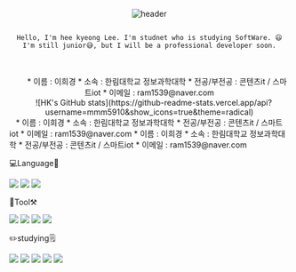 

<div align=center>
  
![header](https://capsule-render.vercel.app/api?type=waving&color=timeAuto&height=300&section=header&text=This%20is%20HK&fontSize=30)


<pre>
<code>
Hello, I'm hee kyeong Lee. I'm studnet who is studying SoftWare. 😃
I'm still junior😅, but I will be a professional developer soon.
</code>
</pre>

  
  


 <body>   
   <div>      
     <div class="left">
       * 이름 : 이희경
       * 소속 : 한림대학교 정보과학대학
       * 전공/부전공 : 콘텐츠it / 스마트iot
       * 이메일 : ram1539@naver.com</div>   
     <div class="right">
       ![HK's GitHub stats](https://github-readme-stats.vercel.app/api?username=mmm5910&show_icons=true&theme=radical)
     </div>  
   </div>
  </body>

  
<frameset cols="200, *">	
	<frame>
	* 이름 : 이희경
        * 소속 : 한림대학교 정보과학대학
        * 전공/부전공 : 콘텐츠it / 스마트iot
        * 이메일 : ram1539@naver.com
	</frame>
	<frame>
		* 이름 : 이희경
        * 소속 : 한림대학교 정보과학대학
        * 전공/부전공 : 콘텐츠it / 스마트iot
        * 이메일 : ram1539@naver.com
	</frame>
</frameset>


  
  
  
💻Language📓

<img src="https://img.shields.io/badge/JAVA-007396?style=flat-square&logo=Java&logoColor=white"/> <img src="https://img.shields.io/badge/C++-00599C?style=flat-square&logo=c++&logoColor=white"/> <img src="https://img.shields.io/badge/Python-FFCA28?style=flat-square&logo=python&logoColor=white"/>


🧰Tool⚒️

<img src="https://img.shields.io/badge/VScode-007ACC?style=flat-square&logo=visualstudiocode&logoColor=white"/> <img src="https://img.shields.io/badge/Eclipse-2C2255?style=flat-square&logo=eclipse&logoColor=white"/> <img src="https://img.shields.io/badge/UnityEngine-9B9B9B?style=flat-square&logo=unity&logoColor=white"/> <img src="https://img.shields.io/badge/GitHub-181717?style=flat-square&logo=github&logoColor=white"/>


✏️studying🗒️
  
<img src="https://img.shields.io/badge/자료구조-yellowgreen?style=flat-square&logo=&logoColor="/> <img src="https://img.shields.io/badge/알고리즘-red?style=flat-square&logo=&logoColor="/> <img src="https://img.shields.io/badge/컴퓨터구조-ff6984?style=flat-square&logo=&logoColor="/> <img src="https://img.shields.io/badge/계산이론-FC6D26?style=flat-square&logo=&logoColor="/> <img src="https://img.shields.io/badge/신호와%20시스템-00A98F?style=flat-square&logo=&logoColor="/>


</div>

